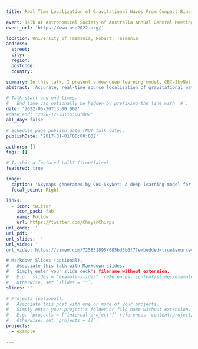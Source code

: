 ```yaml
---
title: Real Time Localization of Gravitational Waves From Compact Binary Coalescences Using Deep Learning [Conference Talk]

event: Talk at Astronomical Society of Australia Annual General Meeting 2022, Hobart
event_url: 'https://www.asa2022.org/'

location: University of Tasmania, Hobart, Tasmania
address:
  street: 
  city: 
  region: 
  postcode: 
  country: 

summary: In this talk, I present a new deep learning model, CBC-SkyNet, which for the first time achieves sky localization of all compact binary coalesces sources using gravitational wave data.
abstract: 'Accurate, real-time source localization of gravitational wave (GW) events is important for electromagnetic follow-up observations of short gamma ray bursts, which follow binary neutron star mergers. Current parameter estimation methods like Markov Chain Monte Carlo (MCMC) and Nested sampling used by the LIGO-Virgo-Kagra collaboration, however, can take anywhere between a few hours to several days to infer the GW source parameter posteriors. Faster, approximately Bayesian methods like Bayestar (Singer and Price, 2016) can localize GWs in around 1 sec, but is less accurate. In this work, we introduce a deep learning model using the Normalizing Flows technique to estimate the sky direction posteriors of all compact binary coalescence (CBC) sources - binary black hole, binary neutron star, and neutron star - black hole mergers at orders of magnitude faster speed of a few milliseconds, at comparable accuracy to existing observed and published results. This is the only deep learning-based model, at the time of writing, that can achieve accurate source localization of all kinds of CBC sources at milli-second latency. We demonstrate the performance of this model on simulated two and three detector CBC signals injected in stationary, Gaussian noise and coloured by advanced LIGO power spectral density. We also discuss the application of this model for rapid estimation of other source parameter posteriors which are important for electromagnetic follow-up, like the masses and distance of the binary system.'

# Talk start and end times.
#   End time can optionally be hidden by prefixing the line with `#`.
date: '2022-06-30T13:00:00Z'
#date_end: '2020-12-30T15:00:00Z'
all_day: false

# Schedule page publish date (NOT talk date).
publishDate: '2017-01-01T00:00:00Z'

authors: []
tags: []

# Is this a featured talk? (true/false)
featured: true

image:
  caption: 'Skymaps generated by CBC-SkyNet: A deep learning model for gravitational wave sky localization of all CBC sources.'
  focal_point: Right

links:
  - icon: twitter
    icon_pack: fab
    name: Follow
    url: https://twitter.com/ChayanChirps
url_code: ''
url_pdf: ''
url_slides: ''
url_video: '
url_video: https://vimeo.com/725831895/685bd8b6f7?embedded=true&source=vimeo_logo&owner=178323738

# Markdown Slides (optional).
#   Associate this talk with Markdown slides.
#   Simply enter your slide deck's filename without extension.
#   E.g. `slides = "example-slides"` references `content/slides/example-slides.md`.
#   Otherwise, set `slides = ""`.
slides: ""

# Projects (optional).
#   Associate this post with one or more of your projects.
#   Simply enter your project's folder or file name without extension.
#   E.g. `projects = ["internal-project"]` references `content/project/deep-learning/index.md`.
#   Otherwise, set `projects = []`.
projects:
  - example

---
```



